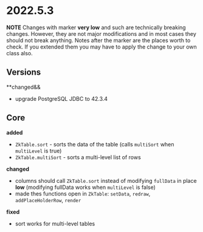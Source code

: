 # 2022.5.3

**NOTE** Changes with marker **very low** and such are technically breaking changes. However, they are
not major modifications and in most cases they should not break anything. Notes after the marker
are the places worth to check. If you extended them you may have to apply the change to your own class also.

## Versions

**changed&&

- upgrade PostgreSQL JDBC to 42.3.4

## Core

**added**

- `ZkTable.sort` - sorts the data of the table (calls `multiSort` when `multiLevel` is true)
- `ZkTable.multiSort` - sorts a multi-level list of rows

**changed**

- columns should call `ZkTable.sort` instead of modifying `fullData` in place **low** (modifying fullData works when `multiLevel` is false)
- made thes functions open in `ZkTable`: `setData`, `redraw`, `addPlaceHolderRow`, `render` 

**fixed**

- sort works for multi-level tables